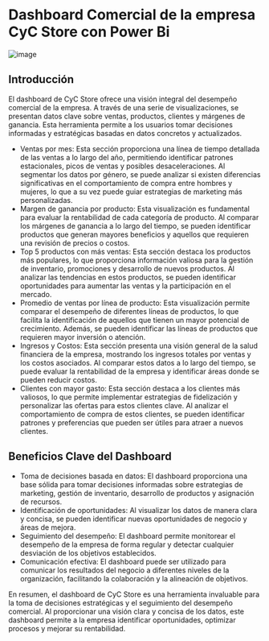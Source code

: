 # Dashboard Comercial de la empresa CyC Store con Power Bi

![image](https://github.com/user-attachments/assets/686dd4f8-7b80-417d-8124-89f1c103ec05)

## Introducción

El dashboard de CyC Store ofrece una visión integral del desempeño comercial de la empresa. A través de una serie de visualizaciones, se presentan datos clave sobre ventas, productos, clientes y márgenes de ganancia. Esta herramienta permite a los usuarios tomar decisiones informadas y estratégicas basadas en datos concretos y actualizados.

- Ventas por mes: Esta sección proporciona una línea de tiempo detallada de las ventas a lo largo del año, permitiendo identificar patrones estacionales, picos de ventas y posibles desaceleraciones. Al segmentar los datos por género, se puede analizar si existen diferencias significativas en el comportamiento de compra entre hombres y mujeres, lo que a su vez puede guiar estrategias de marketing más personalizadas.
- Margen de ganancia por producto: Esta visualización es fundamental para evaluar la rentabilidad de cada categoría de producto. Al comparar los márgenes de ganancia a lo largo del tiempo, se pueden identificar productos que generan mayores beneficios y aquellos que requieren una revisión de precios o costos.
- Top 5 productos con más ventas: Esta sección destaca los productos más populares, lo que proporciona información valiosa para la gestión de inventario, promociones y desarrollo de nuevos productos. Al analizar las tendencias en estos productos, se pueden identificar oportunidades para aumentar las ventas y la participación en el mercado.
- Promedio de ventas por línea de producto: Esta visualización permite comparar el desempeño de diferentes líneas de productos, lo que facilita la identificación de aquellos que tienen un mayor potencial de crecimiento. Además, se pueden identificar las líneas de productos que requieren mayor inversión o atención.
- Ingresos y Costos: Esta sección presenta una visión general de la salud financiera de la empresa, mostrando los ingresos totales por ventas y los costos asociados. Al comparar estos datos a lo largo del tiempo, se puede evaluar la rentabilidad de la empresa y identificar áreas donde se pueden reducir costos.
- Clientes con mayor gasto: Esta sección destaca a los clientes más valiosos, lo que permite implementar estrategias de fidelización y personalizar las ofertas para estos clientes clave. Al analizar el comportamiento de compra de estos clientes, se pueden identificar patrones y preferencias que pueden ser útiles para atraer a nuevos clientes.

## Beneficios Clave del Dashboard

- Toma de decisiones basada en datos: El dashboard proporciona una base sólida para tomar decisiones informadas sobre estrategias de marketing, gestión de inventario, desarrollo de productos y asignación de recursos.
- Identificación de oportunidades: Al visualizar los datos de manera clara y concisa, se pueden identificar nuevas oportunidades de negocio y áreas de mejora.
- Seguimiento del desempeño: El dashboard permite monitorear el desempeño de la empresa de forma regular y detectar cualquier desviación de los objetivos establecidos.
- Comunicación efectiva: El dashboard puede ser utilizado para comunicar los resultados del negocio a diferentes niveles de la organización, facilitando la colaboración y la alineación de objetivos.

En resumen, el dashboard de CyC Store es una herramienta invaluable para la toma de decisiones estratégicas y el seguimiento del desempeño comercial. Al proporcionar una visión clara y concisa de los datos, este dashboard permite a la empresa identificar oportunidades, optimizar procesos y mejorar su rentabilidad.

